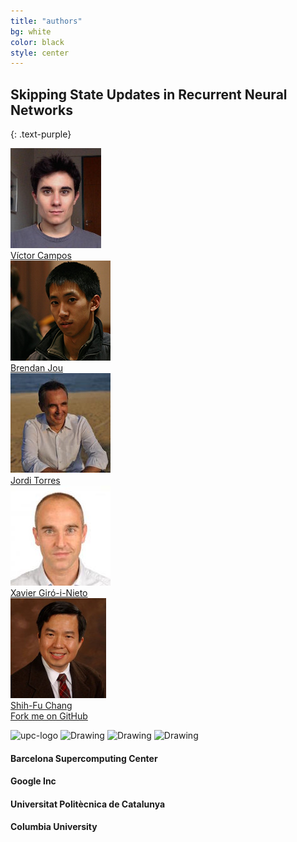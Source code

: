 ```yaml
---
title: "authors"
bg: white
color: black
style: center
---
```


## Skipping State Updates in Recurrent Neural Networks
{: .text-purple}

<div class="author">
    <a href="https://imatge.upc.edu/web/people/victor-campos" target="_blank">
      <div class="authorphoto"><img src="./assets/authors/VictorCampos.jpg"></div>
      <div>Víctor Campos</div>
    </a>
</div>
<div class="author">
    <a href="http://www.ee.columbia.edu/~bjou/" target="_blank">
      <div class="authorphoto"><img src="./assets/authors/BrendanJou.png"></div>
      <div>Brendan Jou</div>
    </a>
</div>
<div class="author">
    <a href="http://www.jorditorres.org/" target="_blank">
      <div class="authorphoto"><img src="./assets/authors/JordiTorres.jpg"></div>
      <div>Jordi Torres</div>
    </a>
</div>
<div class="author">
    <a href="https://imatge.upc.edu/web/people/xavier-giro" target="_blank">
      <div class="authorphoto"><img src="./assets/authors/XavierGiro.jpg"></div>
      <div>Xavier Giró-i-Nieto</div>
    </a>
</div>
<div class="author">
    <a href="http://www.ee.columbia.edu/~sfchang/" target="_blank">
      <div class="authorphoto"><img src="./assets/authors/ShihFuChang.jpg"></div>
      <div>Shih-Fu Chang</div>
    </a>
</div>

<span id="forkongithub">
  <a href="{{ site.source_link }}" class="bg-blue">
    Fork me on GitHub
  </a>
</span>


![upc-logo](https://imatge.upc.edu/web/sites/default/files/UPC-SIMBOL-positiu-p3005%20%281%29.png)
<img src="http://mmb.irbbarcelona.org/NAFlex/images/BSC-Logo.png" alt="Drawing" style="width: 140px;"/>
<img src="https://upload.wikimedia.org/wikipedia/commons/thumb/5/53/Google_%22G%22_Logo.svg/600px-Google_%22G%22_Logo.svg.png" alt="Drawing" style="width: 140px;"/>
<img src="https://thetranslationcompany.com/wp-content/uploads/2015/03/University-Columbia-logo.jpg" alt="Drawing" style="width: 140px;"/>

#### Barcelona Supercomputing Center
#### Google Inc
#### Universitat Politècnica de Catalunya
#### Columbia University
